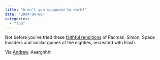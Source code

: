 ```yaml
---
title: "Aren't you supposed to work?"
date: "2004-04-06"
categories: 
  - "fun"
---
```


Not before you've tried these [faithful renditions](http://www.80smusiclyrics.com/games.html) of Pacman, Simon, Space Invaders and similar games of the eighties, recreated with Flash.

Via [Andrew](http://www.andrewsavory.com/blog/archives/000245.html). Aaarghhh!
